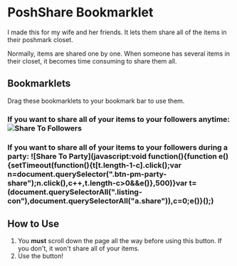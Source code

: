 # PoshShare Bookmarklet

I made this for my wife and her friends. It lets them share all of the items in their poshmark closet.

Normally, items are shared one by one. When someone has several items in their closet, it becomes time consuming to
share them all.

## Bookmarklets

Drag these bookmarklets to your bookmark bar to use them.

### If you want to share all of your items to your followers anytime: ![Share To Followers](javascript:void%20function(){function%20e(){setTimeout(function(){l[l.length-1-t].click();var%20c=document.querySelector(%22.pm-followers-share-link%22);c.click(),t++,l.length-t%3E0%26%26e()},500)}var%20l=(document.querySelectorAll(%22.tile%22),document.querySelectorAll(%22.share-gray%22)),t=0;e()}();)

### If you want to share all of your items to your followers during a party: ![Share To Party](javascript:void function(){function e(){setTimeout(function(){t[t.length-1-c].click();var n=document.querySelector(".btn-pm-party-share");n.click(),c++,t.length-c>0&&e()},500)}var t=(document.querySelectorAll(".listing-con"),document.querySelectorAll("a.share")),c=0;e()}();)

## How to Use

1. You **must** scroll down the page all the way before using this button. If you don't, it won't share all of your items.
2. Use the button!
